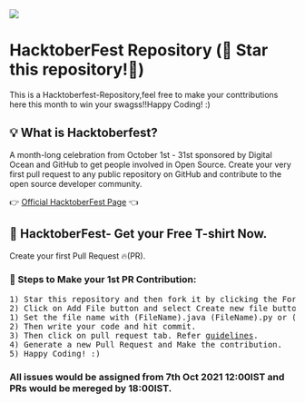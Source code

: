 <img src="https://hacktoberfest.digitalocean.com/_nuxt/img/logo-hacktoberfest-full.f42e3b1.svg">

# HacktoberFest Repository (🌟 Star this repository!🌟)
This is a Hacktoberfest-Repository,feel free to make your conttributions here this month to win your swagss!!Happy Coding! :)

## 💡 What is Hacktoberfest?
A month-long celebration from October 1st - 31st sponsored by Digital Ocean and GitHub to get people involved in Open Source. Create your very first pull request to any public repository on GitHub and contribute to the open source developer community.

👉 <a href="https://hacktoberfest.digitalocean.com/">Official HacktoberFest Page</a> 👈

## 👕 HacktoberFest- Get your Free T-shirt Now.
Create your first Pull Request 🔥(PR).

### 👣 Steps to Make your 1st PR Contribution:

<div align="left">
  <pre>
1) Star this repository and then fork it by clicking the Fork button in the top right of this page.
2) Click on Add File button and select Create new file button in your personal copy of this repository.
1) Set the file name with (FileName).java (FileName).py or (FileName).c or (FileName).cpp or (FileName).cs or (FileName).kt or (FileName).js
2) Then write your code and hit commit.
3) Then click on pull request tab. Refer <a href="https://github.com/ajinkyabodke/CPP-Java_Resorces/blob/main/guidlines.txt">guidelines</a>.
4) Generate a new Pull Request and Make the contribution.
5) Happy Coding! :)
</pre>
</div>

### All issues would be assigned from 7th Oct 2021 12:00IST and PRs would be mereged by 18:00IST.
